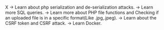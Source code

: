 X -> Learn about php serialization and de-serialization attacks.
-> Learn more SQL queries.
-> Learn more about PHP file functions and Checking if an uploaded file is in a specific format(Like .jpg,.jpeg).
-> Learn about the CSRF token and CSRF attack.
-> Learn Docker.
